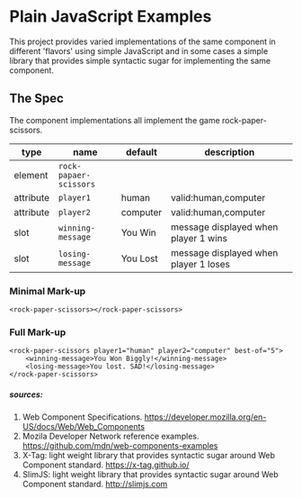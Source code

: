 # Plain JavaScript Examples
This project provides varied implementations of the same component in different 'flavors' using simple JavaScript and in some cases a simple library that provides simple syntactic sugar for implementing the same component.

## The Spec

The component implementations all implement the game rock-paper-scissors. 

type|name|default|description
----|----|-------|-----------
element|`rock-papaer-scissors`|&nbsp;|&nbsp; 
attribute|`player1`|human|valid:human,computer  
attribute|`player2`|computer|valid:human,computer
slot|`winning-message`|You Win|message displayed when player 1 wins
slot|`losing-message`|You Lost|message displayed when player 1 loses

### Minimal Mark-up
```
<rock-paper-scissors></rock-paper-scissors>
``` 

### Full Mark-up
```
<rock-paper-scissors player1="human" player2="computer" best-of="5">
    <winning-message>You Won Biggly!</winning-message>
    <losing-message>You lost. SAD!</losing-message>
</rock-paper-scissors>
``` 

##### sources:
1. Web Component Specifications. https://developer.mozilla.org/en-US/docs/Web/Web_Components
1. Mozila Developer Network reference examples. https://github.com/mdn/web-components-examples
1. X-Tag: light weight library that provides syntactic sugar around Web Component standard. https://x-tag.github.io/
1. SlimJS: light weight library that provides syntactic sugar around Web Component standard. http://slimjs.com
